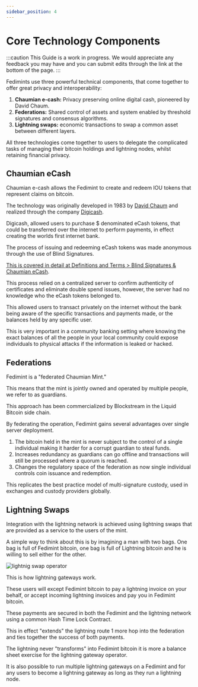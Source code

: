 ```yaml
---
sidebar_position: 4
---
```


# Core Technology Components

:::caution
This Guide is a work in progress.  We would appreciate any feedback you may have and you can submit edits through the link at the bottom of the page.
:::

Fedimints use three powerful technical components, that come together to offer great privacy and interoperability:

1. **Chaumian e-cash:** Privacy preserving online digital cash, pioneered by David Chaum.
2. **Federations:** Shared control of assets and system enabled by threshold signatures and consensus algorithms.
3. **Lightning swaps:** economic transactions to swap a common asset between different layers.

All three technologies come together to users to delegate the complicated tasks of managing their bitcoin holdings and lightning nodes, whilst retaining financial privacy.

## Chaumian eCash

Chaumian e-cash allows the Fedimint to create and redeem IOU tokens that represent claims on bitcoin.

The technology was originally developed in 1983 by [David Chaum](https://en.wikipedia.org/wiki/David_Chaum) and realized through the company [Digicash](https://en.wikipedia.org/wiki/Digicash).

Digicash, allowed users to purchase $ denominated eCash tokens, that could be transferred over the internet to perform payments, in effect creating the worlds first internet bank.

The process of issuing and redeeming eCash tokens was made anonymous through the use of Blind Signatures.

[This is covered in detail at Definitions and Terms > Blind Signatures & Chaumian eCash](../CommonTerms/Blind%20Signatures).

This process relied on a centralized server to confirm authenticity of certificates and eliminate double spend issues, however, the server had no knowledge who the eCash tokens belonged to.

This allowed users to transact privately on the internet without the bank being aware of the specific transactions and payments made, or the balances held by any specific user.

This is very important in a community banking setting where knowing the exact balances of all the people in your local community could expose individuals to physical attacks if the information is leaked or hacked.

## Federations

Fedimint is a "federated Chaumian Mint."

This means that the mint is jointly owned and operated by multiple people, we refer to as guardians.

This approach has been commercialized by Blockstream in the Liquid Bitcoin side chain.

By federating the operation, Fedimint gains several advantages over single server deployment.

1. The bitcoin held in the mint is never subject to the control of a single individual making it harder for a corrupt guardian to steal funds.
2. Increases redundancy as guardians can go offline and transactions will still be processed where a quorum is reached.
3. Changes the regulatory space of the federation as now single individual controls coin issuance and redemption.

This replicates the best practice model of multi-signature custody, used in exchanges and custody providers globally.

## Lightning Swaps

Integration with the lightning network is achieved using lightning swaps that are provided as a service to the users of the mint.

A simple way to think about this is by imagining a man with two bags. One bag is full of Fedimint bitcoin, one bag is full of Lightning bitcoin and he is willing to sell either for the other.

![lightnig swap operator](/img/raw-figures/fm-lightning-swaps.excalidraw.png)

This is how lightning gateways work.

These users will except Fedimint bitcoin to pay a lightning invoice on your behalf, or accept incoming lightning invoices and pay you in Fedimint bitcoin.

These payments are secured in both the Fedimint and the lightning network using a common Hash Time Lock Contract.

This in effect "extends" the lightning route 1 more hop into the federation and ties together the success of both payments.

The lightning never "transforms" into Fedimint bitcoin it is more a balance sheet exercise for the lightning gateway operator.

It is also possible to run multiple lightning gateways on a Fedimint and for any users to become a lightning gateway as long as they run a lightning node.
